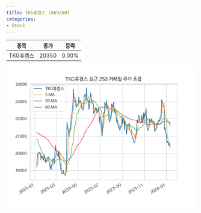 ```yaml
---
title: TKG휴켐스 (069260)
categories:
- Stock
---
```


|종목|종가|등락|
|----|----|----|
|TKG휴켐스|20350|0.00%|

<!-- more -->

![069260](/assets/images/stock/069260.png)